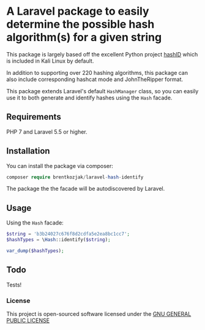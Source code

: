 # A Laravel package to easily determine the possible hash algorithm(s) for a given string

This package is largely based off the excellent Python project [hashID](https://github.com/psypanda/hashID) which is included in Kali Linux by default.

In addition to supporting over 220 hashing algorithms, this package can also include corresponding hashcat mode and JohnTheRipper format.

This package extends Laravel's default `HashManager` class, so you can easily use it to both generate and identify hashes using the `Hash` facade.

## Requirements

PHP 7 and Laravel 5.5 or higher.

## Installation

You can install the package via composer:

```php
composer require brentkozjak/laravel-hash-identify
```

The package the the facade will be autodiscovered by Laravel.

## Usage

Using the `Hash` facade:

```php
$string = 'b3b24027c676f8d2cdfa5e2ea8bc1cc7';
$hashTypes = \Hash::identify($string);

var_dump($hashTypes);
```

## Todo

Tests!

### License

This project is open-sourced software licensed under the [GNU GENERAL PUBLIC LICENSE](https://www.gnu.org/licenses/gpl-3.0.en.html)
